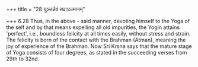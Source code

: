 +++
title = "28 युञ्जन्नेवं सदाऽऽत्मानम्"

+++
6.28 Thus, in the above - said manner, devoting himself to the Yoga of
the self and by that means expelling all old impurities, the Yogin
attains 'perfect', i.e., boundless felicity at all times easily, without
stress and strain. The felicity is born of the contact with the Brahman
(Atman), meaning the joy of experience of the Brahman. Now Sri Krsna
says that the mature stage of Yoga consists of four degrees, as stated
in the succeeding verses from 29th to 32nd.
